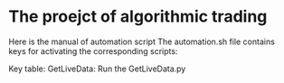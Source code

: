 # The proejct of algorithmic trading

Here is the manual of automation script
The automation.sh file contains keys for activating the corresponding scripts:

Key table:
GetLiveData: Run the GetLiveData.py
